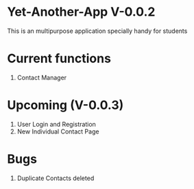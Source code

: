 Yet-Another-App V-0.0.2
======================

This is an multipurpose application specially handy for students

Current functions 
=================
1) Contact Manager

Upcoming (V-0.0.3)
=================

1) User Login and Registration
2) New Individual Contact Page

Bugs
====
1) Duplicate Contacts deleted


